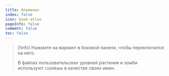 ```yaml
---
title: Альманах
index: false
icon: book-atlas
pageInfo: false
comment: false
toc: false
---
```


> [!info]
> Нажмите на вариант в боковой панели, чтобы переключится на него.
>
> В файлах пользовательских уровней растения и зомби используют `CodeName` в качестве своих имен.

<script setup>
    import { onMounted } from 'vue';
    onMounted(() => {
        (window.adsbygoogle = window.adsbygoogle || []).push({});
    })
</script>

<Catalog />

<ins class="adsbygoogle"
style="display:block"
data-ad-client="ca-pub-7637695321442015"
data-ad-slot="7113006248"
data-ad-format="auto"
data-full-width-responsive="true"> </ins>